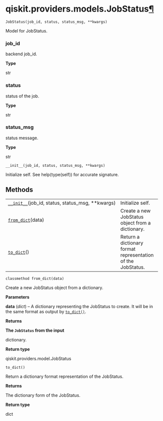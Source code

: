 <span id="qiskit-providers-models-jobstatus" />

# qiskit.providers.models.JobStatus[¶](#qiskit-providers-models-jobstatus "Permalink to this headline")

<span id="undefined" />

`JobStatus(job_id, status, status_msg, **kwargs)`

Model for JobStatus.

<span id="undefined" />

### job\_id

backend job\_id.

**Type**

str

<span id="undefined" />

### status

status of the job.

**Type**

str

<span id="undefined" />

### status\_msg

status message.

**Type**

str

<span id="undefined" />

`__init__(job_id, status, status_msg, **kwargs)`

Initialize self. See help(type(self)) for accurate signature.

## Methods

|                                                                                                                                                  |                                                             |
| ------------------------------------------------------------------------------------------------------------------------------------------------ | ----------------------------------------------------------- |
| [`__init__`](#qiskit.providers.models.JobStatus.__init__ "qiskit.providers.models.JobStatus.__init__")(job\_id, status, status\_msg, \*\*kwargs) | Initialize self.                                            |
| [`from_dict`](#qiskit.providers.models.JobStatus.from_dict "qiskit.providers.models.JobStatus.from_dict")(data)                                  | Create a new JobStatus object from a dictionary.            |
| [`to_dict`](#qiskit.providers.models.JobStatus.to_dict "qiskit.providers.models.JobStatus.to_dict")()                                            | Return a dictionary format representation of the JobStatus. |

<span id="undefined" />

`classmethod from_dict(data)`

Create a new JobStatus object from a dictionary.

**Parameters**

**data** (*dict*) – A dictionary representing the JobStatus to create. It will be in the same format as output by [`to_dict()`](#qiskit.providers.models.JobStatus.to_dict "qiskit.providers.models.JobStatus.to_dict").

**Returns**

**The `JobStatus` from the input**

dictionary.

**Return type**

qiskit.providers.model.JobStatus

<span id="undefined" />

`to_dict()`

Return a dictionary format representation of the JobStatus.

**Returns**

The dictionary form of the JobStatus.

**Return type**

dict
